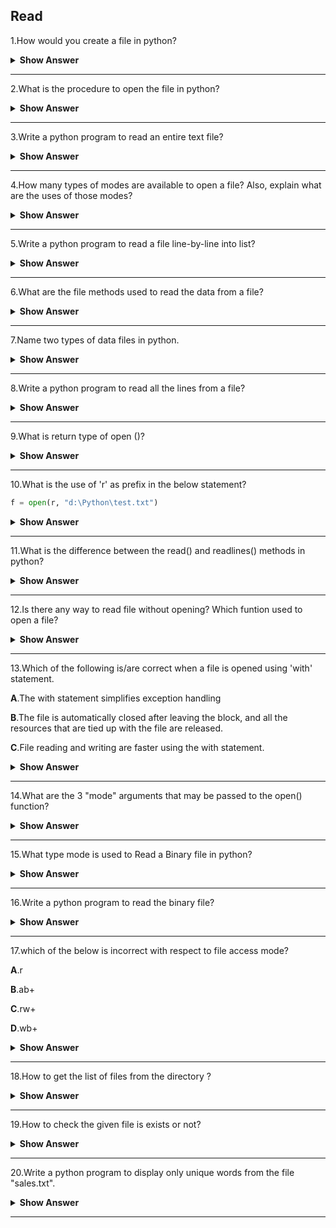 ## Read

1.How would you create a file in python?

<details><summary><b>Show Answer</b></summary>

> - In python, we use `open()` built-in function to create a file.
	
```python
open("myfile.txt","W+")
```
> - If `myfile.txt` exists, the file would be opened. If not, it will create a file and open the created file.
	
**Note**: Files will be created within the current directory (the directory wherever your Python code runs).

</details>

---

2.What is the procedure to open the file in python?

<details><summary><b>Show Answer</b></summary>

> We can use the same code that we use to create a file.
	
```python	
open("myfile.txt","r") as fObj6.
```
	
</details>

---

3.Write a python program to read an entire text file?

<details><summary><b>Show Answer</b></summary>

> Consider you have some **.txt file**, the following code is used to read that text file.

```python
def file_read(fname):
    txt = open(fname)
    print(txt.read())
file_read('test.txt')
```

</details>

---

4.How many types of modes are available to open a file? Also, explain what are the uses of those modes?

<details><summary><b>Show Answer</b></summary>

> - There are four different methods(modes) to open a file,
  
> i)"r" - Read - Default value. Opens a file for reading, ans shows error if the file does not exist.

> ii)"a" - Append - Opens a file for appending, and creates the file if it does not exist.

> iii)"w" - Write - Opens a file for writing, and creates the file if it does not exist.

> iv)"x" - Create - Creates the specified file, and returns an error if the file exists.

</details>

---

5.Write a python program to read a file line-by-line into list?

<details><summary><b>Show Answer</b></summary>

```python
with open("myFile.txt") as fObj:
    liData = fObj.readlines()
    print(liData)
```

> - Each line within the file is saved as one part in the list. The size of the list remains same as the range of the lines lies within the file.
> - Once the file content is read within the list, we simply need to loop over every element within the list and perform the desired operation.

</details>

---

6.What are the file methods used to read the data from a file?

<details><summary><b>Show Answer</b></summary>

> There are three methods in python to read data from file,

> 1.read(chars): In python, read() method is used to read the specified number of characters from the current position.

> 2.readline(): This method reads the characters starting from the current reading position to a newline character.

> 3.readlines(): This method reads all lines until the end of file and returns a list object.

</details>

---

7.Name two types of data files in python.

<details><summary><b>Show Answer</b></summary>

> In python, we have two types of data files,

> i)Text File-A document that consists of human readable characters, which might be opened by any text editor. 

> ii)Binary File- contains non-human readable characters and symbols, that requires specific programs to access its contents.

</details>

---

8.Write a python program to read all the lines from a file?

<details><summary><b>Show Answer</b></summary>

> To read all the lines from the file, we have so many methods. Following is one of the method.

```python
L = ["Welcome\n", "to\n", "my\n","world\n"]
file1 = open('text.txt', 'w')
file1.writelines(L)
file1.close()
file1 = open('text.txt', 'r')
Lines = file1.readlines()
count = 0
for line in Lines:
	count += 1
	print("Line{}: {}".format(count, line.strip()))

```

**Output**:

Line1: Welcome

Line2: to

Line3: my

Line4: world

</details>

---

9.What is return type of open ()?

<details><summary><b>Show Answer</b></summary>

> open() method returns a bool value indicating whether the file is opened or some error has occurred. 

</details>

---

10.What is the use of 'r' as prefix in the below statement?  

```python   
f = open(r, "d:\Python\test.txt")
```

<details><summary><b>Show Answer</b></summary>

```python
f = open(r, "d:\Python\test.txt")
```

> In the above program, 'r' makes the string as raw string, which means, there is no special character in the string.

</details>

---

11.What is the difference between the read() and readlines() methods in python?

<details><summary><b>Show Answer</b></summary>

> - The read() method returns the file's entire contents as a single string value.
> - The readlines() method returns a list of strings, where each string is a line from the file contents.

</details>

---

12.Is there any way to read file without opening? Which funtion used to open a file?

<details><summary><b>Show Answer</b></summary>

> - No,we can't able to read file without opening.
> - If you want to read a file, open the file first then, use open() function to open a file.
  
</details>

---

13.Which of the following is/are correct when a file is opened using 'with' statement.

**A**.The with statement simplifies exception handling

**B**.The file is automatically closed after leaving the block, and all the resources that are tied up with the file are released.

**C**.File reading and writing are faster using the with statement.

<details><summary><b>Show Answer</b></summary>

> Option A and B are the correct statements.

<details><summary><b>Explanation</b></summary>

> - The with statement simplifies exception handling by encapsulating common preparation and cleanup tasks.
> - This additionally ensures that a file is automatically closed when leaving the block.
> - As the file is closed automatically, it ensures that each one the resources that are bound with the file are released.

</details>
</details>

---

14.What are the 3 "mode" arguments that may be passed to the open() function?

<details><summary><b>Show Answer</b></summary>

> - 'r','w' and 'a' are the three mode arguments that can be passed to the open() function.

> i) 'r'-it's used for read mode.

> ii) 'w'-it's used for write mode.

> iii) 'a'-this is used for an append mode.

</details>

---

15.What type mode is used to Read a Binary file in python?

<details><summary><b>Show Answer</b></summary>

> In python, we can use **rb** mode in the *open()* function to read a binary file.

</details>

---

16.Write a python program to read the binary file?

<details><summary><b>Show Answer</b></summary>

```python
f = open('C:\img.png', 'rb') # opening a binary file
content = f.read() # reading all lines
print(content)
f.close()
```

> Using 'rb' mode, we can read the binary file in python.

</details>

---

17.which of the below is incorrect with respect to file access mode?

**A**.r

**B**.ab+

**C**.rw+

**D**.wb+

<details><summary><b>Show Answer</b></summary>

> Option c .rw+

<details><summary><b>Explanation</b></summary>

> r: This mode opens an existing file as read-only mode. The file pointer exists at the beginning.

> ab+:This mode is used to open a file to append and read, both in binary format.

> wb+: This is used to open the file to write and read, both in binary format.

</details>
</details>

---

18.How to get the list of files from the directory ?

<details><summary><b>Show Answer</b></summary>

> **os.listdir()** - This method is used to get all the files from the particular directory.

</details>

---

19.How to check the given file is exists or not?

<details><summary><b>Show Answer</b></summary>

> Use the **os.path.isfile('file_path')** function to see whether a file exists. Pass the file name or file path to the current perform as associate degree argument. This returns True if a file is present in the given path. Otherwise, it returns False.

</details>

---

20.Write a python program to display only unique words from the file "sales.txt".

<details><summary><b>Show Answer</b></summary>

```python
f = open("sales.txt", "r")
d = f.read()
d = d.split()
str = " "
m = []
for i in d:
  if i not in str:
       str=str+i
       print(i, end=" ")
f.close()
```

</details>

----
